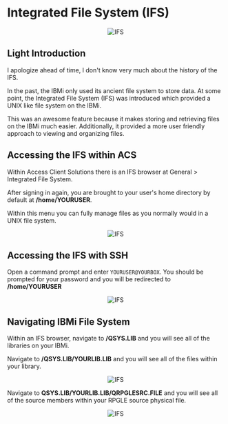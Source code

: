 # Integrated File System (IFS)


<figure align="center">
	<img src="./additional/misc/_assets/ifs-01.PNG" alt="IFS" />
</figure>


## Light Introduction 

I apologize ahead of time, I don't know very much about the history of the IFS.


In the past, the IBMi only used its ancient file system to store data.
At some point, the Integrated File System (IFS) was introduced which provided a UNIX like file system on the IBMi.

This was an awesome feature because it makes storing and retrieving files on the IBMi much easier.
Additionally, it provided a more user friendly approach to viewing and organizing files.



## Accessing the IFS within ACS

Within Access Client Solutions there is an IFS browser at General > Integrated File System.


After signing in again, you are brought to your user's home directory by default at **/home/YOURUSER**. 


Within this menu you can fully manage files as you normally would in a UNIX file system.

<figure align="center">
	<img src="./additional/misc/_assets/ifs-02.PNG" alt="IFS" />
</figure>


## Accessing the IFS with SSH

Open a command prompt and enter ```YOURUSER@YOURBOX```.
You should be prompted for your password and you will be redirected to **/home/YOURUSER**

<figure align="center">
	<img src="./additional/misc/_assets/ifs-04.PNG" alt="IFS" />
</figure>


## Navigating IBMi File System

Within an IFS browser, navigate to **/QSYS.LIB** and you will see all of the libraries on your IBMi.


Navigate to **/QSYS.LIB/YOURLIB.LIB** and you will see all of the files within your library.

<figure align="center">
	<img src="./additional/misc/_assets/ifs-05.PNG" alt="IFS" />
</figure>


Navigate to **QSYS.LIB/YOURLIB.LIB/QRPGLESRC.FILE** and you will see all of the source members within your RPGLE source physical file.

<figure align="center">
	<img src="./additional/misc/_assets/ifs-06.PNG" alt="IFS" />
</figure>
